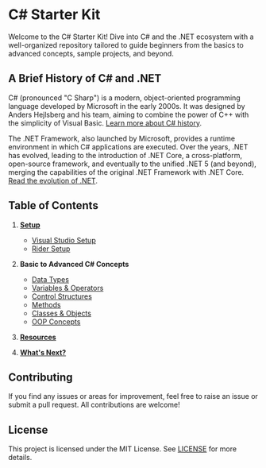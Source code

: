 # C# Starter Kit

Welcome to the C# Starter Kit! Dive into C# and the .NET ecosystem with a well-organized repository tailored to guide beginners from the basics to advanced concepts, sample projects, and beyond.

## A Brief History of C# and .NET

C# (pronounced "C Sharp") is a modern, object-oriented programming language developed by Microsoft in the early 2000s. It was designed by Anders Hejlsberg and his team, aiming to combine the power of C++ with the simplicity of Visual Basic. [Learn more about C# history](https://docs.microsoft.com/en-us/dotnet/csharp/whats-new/csharp-version-history).

The .NET Framework, also launched by Microsoft, provides a runtime environment in which C# applications are executed. Over the years, .NET has evolved, leading to the introduction of .NET Core, a cross-platform, open-source framework, and eventually to the unified .NET 5 (and beyond), merging the capabilities of the original .NET Framework with .NET Core. [Read the evolution of .NET](https://devblogs.microsoft.com/dotnet/introducing-net-5/).

## Table of Contents

1. **[Setup](./Setup/DevelopmentEnvironment.md)**
   - [Visual Studio Setup](./Setup/DevelopmentEnvironment.md#visual-studio)
   - [Rider Setup](./Setup/DevelopmentEnvironment.md#rider)

2. **Basic to Advanced C# Concepts**
   - [Data Types](./Basics/DataTypes.md)
   - [Variables & Operators](./Basics/VariablesAndOperators.md)
   - [Control Structures](./Basics/ControlStructures.md)
   - [Methods](./Basics/Methods.md)
   - [Classes & Objects](./Intermediate/ClassesAndObjects.md)
   - [OOP Concepts](./Intermediate/OOPConcepts.md)

3. **[Resources](./Resources.md)**

4. **[What's Next?](./WhatsNext.md)**

## Contributing

If you find any issues or areas for improvement, feel free to raise an issue or submit a pull request. All contributions are welcome!

## License

This project is licensed under the MIT License. See [LICENSE](LICENSE) for more details.

